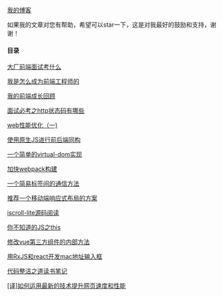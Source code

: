 [我的博客](https://hpoenixf.com/)

如果我的文章对您有帮助，希望可以star一下，这是对我最好的鼓励和支持，谢谢！

#### 目录

[大厂前端面试考什么](http://hpoenixf.com/%E5%A4%A7%E5%8E%82%E5%89%8D%E7%AB%AF%E9%9D%A2%E8%AF%95%E8%80%83%E4%BB%80%E4%B9%88.html)

[我是怎么成为前端工程师的](http://hpoenixf.com/%E6%88%91%E6%98%AF%E6%80%8E%E4%B9%88%E6%88%90%E4%B8%BA%E5%89%8D%E7%AB%AF%E5%B7%A5%E7%A8%8B%E5%B8%88%E7%9A%84.html)

[我的前端成长回顾](http://hpoenixf.com/%E6%88%91%E7%9A%84%E5%89%8D%E7%AB%AF%E6%88%90%E9%95%BF%E5%9B%9E%E9%A1%BE.html)

[面试必考之http状态码有哪些](http://hpoenixf.com/%E9%9D%A2%E8%AF%95%E5%BF%85%E8%80%83%E4%B9%8Bhttp%E7%8A%B6%E6%80%81%E7%A0%81%E6%9C%89%E5%93%AA%E4%BA%9B.html)

[web性能优化（一)](http://hpoenixf.com/web%E6%80%A7%E8%83%BD%E4%BC%98%E5%8C%96%EF%BC%88%E4%B8%80%EF%BC%89.html)

[使用原生JS进行前后端同构](http://hpoenixf.com/%E4%BD%BF%E7%94%A8%E5%8E%9F%E7%94%9FJS%E8%BF%9B%E8%A1%8C%E5%89%8D%E5%90%8E%E7%AB%AF%E5%90%8C%E6%9E%84.html)

[一个简单的virtual-dom实现](http://hpoenixf.com/%E4%B8%80%E4%B8%AA%E7%AE%80%E5%8D%95%E7%9A%84virtual-dom%E5%AE%9E%E7%8E%B0.html)

[加快webpack构建](http://hpoenixf.com/%E5%8A%A0%E5%BF%ABwebpack%E6%9E%84%E5%BB%BA.html)

[一个简易标签间的通信方法](http://hpoenixf.com/%E4%B8%80%E4%B8%AA%E7%AE%80%E6%98%93%E6%A0%87%E7%AD%BE%E9%97%B4%E7%9A%84%E9%80%9A%E4%BF%A1%E6%96%B9%E6%B3%95.html)

[推荐一个移动端响应式布局的方案](http://hpoenixf.com/%E6%8E%A8%E8%8D%90%E4%B8%80%E4%B8%AA%E7%A7%BB%E5%8A%A8%E7%AB%AF%E5%93%8D%E5%BA%94%E5%BC%8F%E5%B8%83%E5%B1%80%E7%9A%84%E6%96%B9%E6%A1%88.html)


[iscroll-lite源码阅读](http://hpoenixf.com/iscroll-lite%E6%BA%90%E7%A0%81%E9%98%85%E8%AF%BB.html)


[你不知道的JS之this](http://hpoenixf.com/%E4%BD%A0%E4%B8%8D%E7%9F%A5%E9%81%93%E7%9A%84JS%E4%B9%8Bthis.html)

[修改vue第三方组件的内部方法](http://hpoenixf.com/%E4%BF%AE%E6%94%B9vue%E7%AC%AC%E4%B8%89%E6%96%B9%E7%BB%84%E4%BB%B6%E7%9A%84%E5%86%85%E9%83%A8%E6%96%B9%E6%B3%95.html)

[用RxJS和react开发mac地址输入框](http://hpoenixf.com/%E7%94%A8RxJS%E5%92%8Creact%E5%BC%80%E5%8F%91mac%E5%9C%B0%E5%9D%80%E8%BE%93%E5%85%A5%E6%A1%86.html)

[代码整洁之道读书笔记](http://hpoenixf.com/%E4%BB%A3%E7%A0%81%E6%95%B4%E6%B4%81%E4%B9%8B%E9%81%93%E8%AF%BB%E4%B9%A6%E7%AC%94%E8%AE%B0.html)

[[译]如何运用最新的技术提升网页速度和性能](http://hpoenixf.com/%E8%AF%91-%E5%A6%82%E4%BD%95%E8%BF%90%E7%94%A8%E6%9C%80%E6%96%B0%E7%9A%84%E6%8A%80%E6%9C%AF%E6%8F%90%E5%8D%87%E7%BD%91%E9%A1%B5%E9%80%9F%E5%BA%A6%E5%92%8C%E6%80%A7%E8%83%BD.html)



